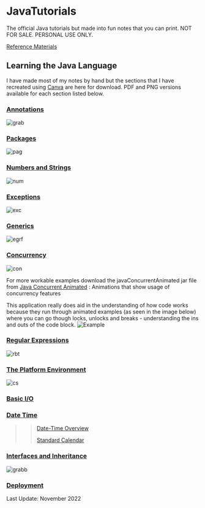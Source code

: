 # JavaTutorials
The official Java tutorials but made into fun notes that you can print. NOT FOR SALE. PERSONAL USE ONLY. 

[Reference Materials](https://docs.oracle.com/javase/tutorial/java/TOC.html)

## Learning the Java Language 
I have made most of my notes by hand but the sections that I have recreated using [Canva](canva.com) are here for download. PDF and PNG versions available for each section listed below. 

### [Annotations](https://docs.oracle.com/javase/tutorial/java/annotations/index.html)
![grab](https://user-images.githubusercontent.com/83961643/197769844-dcb4b8bf-24c6-4abb-b8cf-b4cb842f6935.jpeg)


### [Packages](https://docs.oracle.com/javase/tutorial/java/package/index.html)
![pag](https://user-images.githubusercontent.com/83961643/197893365-fc67975a-e203-4470-bb98-6eaf977594a0.jpeg)


### [Numbers and Strings](https://docs.oracle.com/javase/tutorial/java/data/index.html)
![num](https://user-images.githubusercontent.com/83961643/198900970-2cc6de6c-9450-4b30-b3f7-c87a8758d0b2.jpeg)


### [Exceptions](https://docs.oracle.com/javase/tutorial/essential/exceptions/index.html)
![exc](https://user-images.githubusercontent.com/83961643/198948240-ae4c88d1-49c8-49f5-b566-4820731d4a16.jpeg)


### [Generics](https://docs.oracle.com/javase/tutorial/java/generics/types.html)
![egrf](https://user-images.githubusercontent.com/83961643/203724841-5c2b4553-edd4-4098-bff1-042d7e8494f0.jpeg)


### [Concurrency](https://docs.oracle.com/javase/tutorial/essential/concurrency/index.html)
![con](https://user-images.githubusercontent.com/83961643/199950243-490059eb-2e3f-4c2a-b858-bb319f9309a2.jpeg)

For more workable examples download the javaConcurrentAnimated jar file from [Java Concurrent Animated](https://sourceforge.net/projects/javaconcurrenta/files/latest/download) : Animations that show usage of concurrency features

This application really does aid in the understanding of how code works because they run through animated examples (as seen in the image below) where you can go though locks, unlocks and breaks - understanding the ins and outs of the code block. 
![Example](https://user-images.githubusercontent.com/83961643/199762408-ef51c808-1c88-4e81-8c8d-a61b74874458.jpeg)


### [Regular Expressions](https://docs.oracle.com/javase/tutorial/essential/regex/index.html)
![rbt](https://user-images.githubusercontent.com/83961643/203870788-d83be2ee-ec17-4c85-bdf2-6bdde81408ed.jpeg)



### [The Platform Environment](https://docs.oracle.com/javase/tutorial/essential/environment/index.html)
![cs](https://user-images.githubusercontent.com/83961643/200024616-fc9ffda0-c521-4209-b44f-fa3b960178ee.jpeg)


### [Basic I/O](https://docs.oracle.com/javase/tutorial/essential/io/index.html)

### [Date Time](https://docs.oracle.com/javase/tutorial/datetime/index.html)
>> [Date-Time Overview](https://github.com/rominalodolo/JavaTutorials/edit/main/README.md)
>> 
>> [Standard Calendar](https://docs.oracle.com/javase/tutorial/datetime/iso/index.html)


### [Interfaces and Inheritance](https://docs.oracle.com/javase/tutorial/java/IandI/index.html)
![grabb](https://user-images.githubusercontent.com/83961643/203305283-06c9e6bc-391a-4be5-823f-f19a0df87e0a.jpeg)


### [Deployment](https://docs.oracle.com/javase/tutorial/deployment/index.html)

Last Update: November 2022
